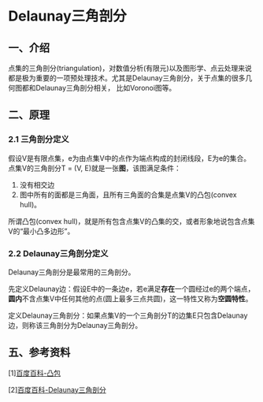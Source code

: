 # Delaunay三角剖分
## 一、介绍
点集的三角剖分(triangulation)，对数值分析(有限元)以及图形学、点云处理来说都是极为重要的一项预处理技术。尤其是Delaunay三角剖分，关于点集的很多几何图都和Delaunay三角剖分相关，
比如Voronoi图等。

## 二、原理
### 2.1 三角剖分定义
假设V是有限点集，e为由点集V中的点作为端点构成的封闭线段，E为e的集合。点集V的三角剖分T = (V, E)就是一张**图**，该图满足条件：
1. 没有相交边
2. 图中所有的面都是三角面，且所有三角面的合集是点集V的凸包(convex hull)。

所谓凸包(convex hull)，就是所有包含点集V的凸集的交，或者形象地说包含点集V的“最小凸多边形”。

### 2.2 Delaunay三角剖分定义
Delaunay三角剖分是最常用的三角剖分。

先定义Delaunay边：假设E中的一条边e，若e满足**存在**一个圆经过e的两个端点，**圆内**不含点集V中任何其他的点(圆上最多三点共圆)，这一特性又称为**空圆特性**。

定义Delaunay三角剖分：如果点集V的一个三角剖分T的边集E只包含Delaunay边，则称该三角剖分为Delaunay三角剖分。



## 五、参考资料
[1][百度百科-凸包](https://baike.baidu.com/item/%E5%87%B8%E5%8C%85)

[2][百度百科-Delaunay三角剖分](https://baike.baidu.com/item/Delaunay%E4%B8%89%E8%A7%92%E5%89%96%E5%88%86%E7%AE%97%E6%B3%95/3779918)